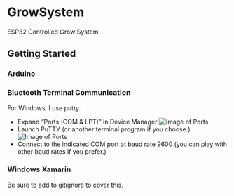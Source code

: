 # GrowSystem
ESP32 Controlled Grow System


## Getting Started

### Arduino

### Bluetooth Terminal Communication
For Windows, I use putty.
* Expand “Ports (COM & LPT)” in Device Manager
![Image of Ports](https://octodex.github.com/images/yaktocat.png)
* Launch PuTTY (or another terminal program if you choose.)
![Image of Ports](https://octodex.github.com/images/yaktocat.png)
* Connect to the indicated COM port at baud rate 9600 (you can play with other baud rates if you prefer.)

### Windows Xamarin

Be sure to add to gitignore to cover this.